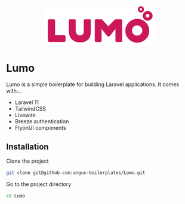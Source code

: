 
<p style="text-align: center;"><img src="public/assets/images/core/logo.svg"  width="300"></p>

# Lumo

Lumo is a simple boilerplate for building Laravel applications. It comes with...

- Laravel 11
- TailwindCSS
- Livewire
- Breeze authentication
- FlyonUI components

## Installation

Clone the project

```bash
git clone git@github.com:angus-boilerplates/Lumo.git
```

Go to the project directory

```bash
cd Lumo
```


